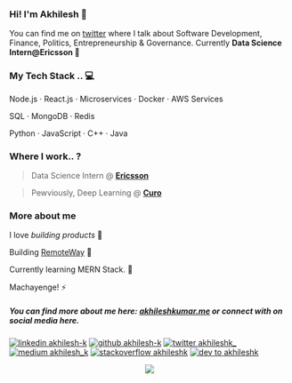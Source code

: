 [1.1]: https://github.com/ombharatiya/ombharatiya/blob/master/assets/icons/icons8-linkedin-48.png (linkedin icon with padding)
[2.1]: https://github.com/ombharatiya/ombharatiya/blob/master/assets/icons/icons8-github-48.png (github icon with padding)
[3.1]: https://github.com/ombharatiya/ombharatiya/blob/master/assets/icons/icons8-twitter-48.png (twitter icon with padding)
[4.1]: https://github.com/ombharatiya/ombharatiya/blob/master/assets/icons/icons8-medium-new-48.png (medium icon with padding)
[5.1]: https://github.com/ombharatiya/ombharatiya/blob/master/assets/icons/icons8-stack-overflow-48.png (stackoverflow icon with padding)
[6.1]: https://github.com/ombharatiya/ombharatiya/blob/master/assets/icons/icons8-dev-48.png (dev icon with padding)

[1]: https://www.linkedin.com/in/akhilesh-k
[2]: https://www.github.com/akhilesh-k
[3]: https://www.twitter.com/akhileshk_
[4]: http://www.medium.com/@akhilesh_k
[5]: https://stackoverflow.com/users/7663322/akhilesh-kumar
[6]: http://dev.to/akhileshk

### Hi!  I'm Akhilesh 👋 

You can find me on [twitter](https://twitter.com/akhileshk_) where I talk about Software Development, Finance, Politics, Entrepreneurship & Governance. Currently **Data Science Intern@Ericsson 🚀** 



### My Tech Stack .. 💻

Node.js · React.js · Microservices · Docker · AWS Services

SQL · MongoDB · Redis

Python · JavaScript · C++ · Java



### Where I work.. ?

> Data Science Intern @ [**Ericsson**](https://ericsson.com)

> Pewviously, Deep Learning @ [**Curo**](https://curo.com/)



### More about me

I love _building products_ 🦄  

Building [RemoteWay](https://twitter.com/remotewayin) 🔭  

Currently learning MERN Stack. 🌱 

Machayenge! ⚡  

##### You can find more about me here: [akhileshkumar.me](https://akhilesh-k.github.io) or connect with on social media here.

<!-- section - social media icons -->
[![linkedin akhilesh-k][1.1]][1]
[![github akhilesh-k][2.1]][2]
[![twitter akhileshk_][3.1]][3]
[![medium akhilesh_k][4.1]][4]
[![stackoverflow akhileshk][5.1]][5]
[![dev to akhileshk][6.1]][6]

<!-- section - social media icons -->

<p align='center'>
<img align='center' src="https://visitor-badge.glitch.me/badge?page_id=akhilesh-k.visitor-badge">
 <p/>

